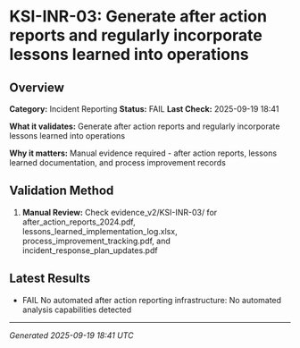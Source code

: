 # KSI-INR-03: Generate after action reports and regularly incorporate lessons learned into operations

## Overview

**Category:** Incident Reporting
**Status:** FAIL
**Last Check:** 2025-09-19 18:41

**What it validates:** Generate after action reports and regularly incorporate lessons learned into operations

**Why it matters:** Manual evidence required - after action reports, lessons learned documentation, and process improvement records

## Validation Method

1. **Manual Review:** Check evidence_v2/KSI-INR-03/ for after_action_reports_2024.pdf, lessons_learned_implementation_log.xlsx, process_improvement_tracking.pdf, and incident_response_plan_updates.pdf

## Latest Results

- FAIL No automated after action reporting infrastructure: No automated analysis capabilities detected

---
*Generated 2025-09-19 18:41 UTC*